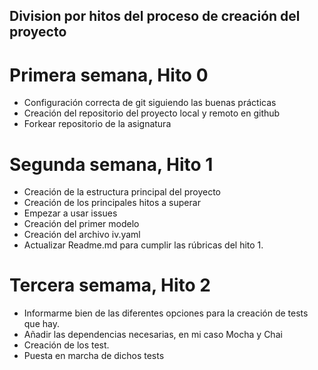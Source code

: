 ## Division por hitos del proceso de creación del proyecto

# Primera semana, Hito 0
+ Configuración correcta de git siguiendo las buenas prácticas
+ Creación del repositorio del proyecto local y remoto en github
+ Forkear repositorio de la asignatura


# Segunda semana, Hito 1
+ Creación de la estructura principal del proyecto
+ Creación de los principales hitos a superar
+ Empezar a usar issues
+ Creación del primer modelo
+ Creación del archivo iv.yaml
+ Actualizar Readme.md para cumplir las rúbricas del hito 1.

# Tercera semama, Hito 2
+ Informarme bien de las diferentes opciones para la creación de tests que hay.
+ Añadir las dependencias necesarias, en mi caso Mocha y Chai
+ Creación de los test.
+ Puesta en marcha de dichos tests
